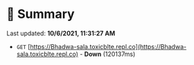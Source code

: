 # 📖 Summary
Last updated: **10/6/2021, 11:31:27 AM**

- `GET` [https://Bhadwa-sala.toxicblte.repl.co](https://Bhadwa-sala.toxicblte.repl.co) - **Down** (120137ms)
